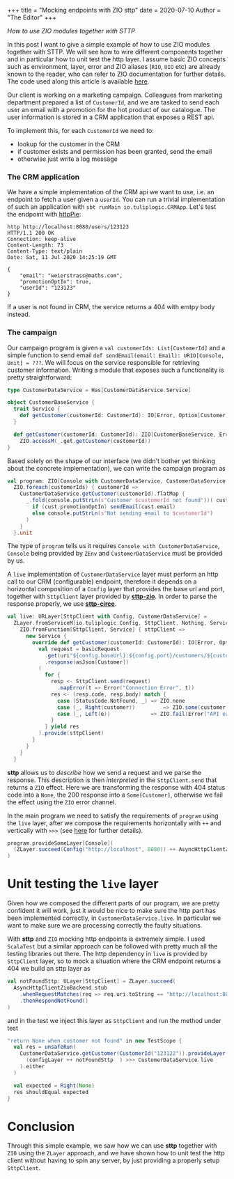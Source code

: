 +++
title = "Mocking endpoints with ZIO sttp"
date = 2020-07-10
Author = "The Editor"
+++

_How to use ZIO modules together with STTP_

<!--more-->

In this post I want to give a simple example of how to use ZIO modules together with STTP. We will see how to wire different components together and in particular how to unit test the http layer. I assume basic ZIO concepts such as environment, layer, error and ZIO aliases (`RIO`, `UIO` etc) are already known to the reader, who can refer to ZIO documentation for further details. The code used along this article is available [here](https://github.com/pierangeloc/blog-zio-sttp).


Our client is working on a marketing campaign. Colleagues from marketing department prepared a list of `CustomerId`, and we are tasked to send each user an email with a promotion for the hot product of our catalogue. The user information is stored in a CRM application that exposes a REST api.

To implement this, for each `CustomerId` we need to:

- lookup for the customer in the CRM
- if customer exists and permission has been granted, send the email
- otherwise just write a log message

### The CRM application
We have a simple implementation of the CRM api we want to use, i.e. an endpoint to fetch a user given a `userId`. You can run a trivial implementation of such an application with `sbt runMain io.tuliplogic.CRMApp`. Let's test the endpoint with [httpPie](https://httpie.org/):

```
http http://localhost:8080/users/123123
HTTP/1.1 200 OK
Connection: keep-alive
Content-Length: 73
Content-Type: text/plain
Date: Sat, 11 Jul 2020 14:25:19 GMT

{
    "email": "weierstrass@maths.com",
    "promotionOptIn": true,
    "userId": "123123"
}
```

If a user is not found in CRM, the service returns a 404 with emtpy body instead.

### The campaign
Our campaign program is given a `val customerIds: List[CustomerId]` and a simple function to send email `def sendEmail(email: Email): URIO[Console, Unit] = ???`. We will focus on the service responsible for retrieving customer information. Writing a module that exposes such a functionality is pretty straightforward:

```scala
type CustomerDataService = Has[CustomerDataService.Service]

object CustomerBaseService {
  trait Service {
    def getCustomer(customerId: CustomerId): IO[Error, Option[Customer]]
  }

  def getCustomer(customerId: CustomerId): ZIO[CustomerBaseService, Error, Option[Customer]] =
    ZIO.accessM(_.get.getCustomer(customerId))
}
```

Based solely on the shape of our interface (we didn't bother yet thinking about the concrete implementation), we can write the campaign program as

```scala
val program: ZIO[Console with CustomerDataService, CustomerDataService.Error, Unit] =
  ZIO.foreach(customerIds) { customerId =>
    CustomerDataService.getCustomer(customerId).flatMap {
      _.fold(console.putStrLn(s"Customer $customerId not found"))( cust =>
        if (cust.promotionOptIn) sendEmail(cust.email)
        else console.putStrLn(s"Not sending email to $customerId")
      )
    }
  }.unit
```

The type of `program` tells us it requires `Console with CustomerDataService`, `Console` being provided by `ZEnv` and `CustomerDataService` must be provided by us.
  
A `live` implementation of `CustomerDataService` layer must perform an http call to our CRM (configurable) endpoint, therefore it depends on a horizontal composition of a `Config` layer that provides the base url and port, together with `SttpClient` layer provided by [**sttp-zio**](https://sttp.softwaremill.com/en/latest/backends/zio.html). In order to parse the response properly, we use [**sttp-circe**](https://sttp.softwaremill.com/en/latest/json.html#circe).

```scala
val live: URLayer[SttpClient with Config, CustomerDataService] =
  ZLayer.fromServiceM[io.tuliplogic.Config, SttpClient, Nothing, Service] { config =>
    ZIO.fromFunction[SttpClient, Service] { sttpClient =>
      new Service {
        override def getCustomer(customerId: CustomerId): IO[Error, Option[Customer]] = {
          val request = basicRequest
            .get(uri"${config.baseUrl}:${config.port}/customers/${customerId.value}")
            .response(asJson[Customer])
          (
            for {
              resp <- SttpClient.send(request)
                .mapError(t => Error("Connection Error", t))
              res <- (resp.code, resp.body) match {
                case (StatusCode.NotFound, _) => ZIO.none
                case (_, Right(customer))         => ZIO.some(customer)
                case (_, Left(e))             => ZIO.fail(Error("API error", e))
              }
            } yield res
          ).provide(sttpClient)
        }
      }
    }
  }
```

**sttp** allows us to _describe_ how we send a request and we parse the response. This description is then _interpreted_ in the `SttpClient.send` that returns a `ZIO` effect. Here we are transforming the response with 404 status code into a `None`, the 200 response into a `Some[Customer]`, otherwise we fail the effect using the `ZIO` error channel.

In the main program we need to satisfy the requirements of `program` using the `live` layer, after we compose the requirements horizontally with `++` and vertically with `>>>` (see [here](https://zio.dev/docs/howto/howto_use_layers) for further details).

```scala
program.provideSomeLayer[Console](
  (ZLayer.succeed(Config("http://localhost", 8080)) ++ AsyncHttpClientZioBackend.layer()) >>> CustomerDataService.live
)
```

# Unit testing the `live` layer

Given how we composed the different parts of our program, we are pretty confident it will work, just it would be nice to make sure
the http part has been implemented correctly, in `CustomerDataService.live`. In particular we want to make sure we are processing correctly the faulty situations.

With **sttp** and `ZIO` mocking http endpoints is extremely simple. I used `ScalaTest` but a similar approach can be followed with pretty much all the testing libraries out there. The http dependency in `live` is provided by `SttpClient` layer, so to mock a situation where the CRM endpoint returns a 404 we build an sttp layer as

```scala
val notFoundSttp: ULayer[SttpClient] = ZLayer.succeed(
  AsyncHttpClientZioBackend.stub
    .whenRequestMatches(req => req.uri.toString == "http://localhost:8080/customers/123122")
    .thenRespondNotFound()
)
```

and in the test we inject this layer as `SttpClient` and run the method under test

```scala
"return None when customer not found" in new TestScope {
  val res = unsafeRun(
    CustomerDataService.getCustomer(CustomerId("123122")).provideLayer(
      (configLayer ++ notFoundSttp  ) >>> CustomerDataService.live
    ).either
  )

  val expected = Right(None)
  res shouldEqual expected
}
```

# Conclusion
Through this simple example, we saw how we can use **sttp** together with `ZIO` using the `ZLayer` approach, and we have shown how to
unit test the http client without having to spin any server, by just providing a properly setup `SttpClient`.

